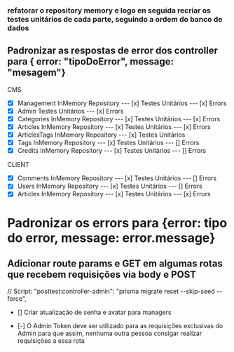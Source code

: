 

### refatorar o repository memory e logo en seguida recriar os testes unitários de cada parte, seguindo a ordem do banco de dados
## Padronizar as respostas de error dos controller para { error: "tipoDoError", message: "mesagem"}

CMS
- [x] Management InMemory Repository ---    [x] Testes Unitários --- [x] Errors
- [x] Admin Testes Unitários                                     --- [x] Errors
- [x] Categories InMemory Repository ---    [x] Testes Unitários --- [x] Errors
- [x] Articles InMemory Repository ---      [x] Testes Unitários --- [x] Errors
- [x] ArticlesTags InMemory Repository ---  [x] Testes Unitários 
- [x] Tags InMemory Repository ---          [x] Testes Unitários --- [] Errors
- [x] Credits InMemory Repository ---       [x] Testes Unitários --- [] Errors

CLIENT
- [x] Comments InMemory Repository ---      [x] Testes Unitários --- [] Errors
- [x] Users InMemory Repository ---         [x] Testes Unitários --- [] Errors
- [x] Articles InMemory Repository ---      [x] Testes Unitários --- [x] Errors

# Padronizar os errors para {error: tipo do error, message: error.message} #

## Adicionar route params e GET em algumas rotas que recebem requisições via body e POST


// Script: "posttest:controller-admin": "prisma migrate reset --skip-seed --force",

- [] Criar atualização de senha e avatar para managers

- [-] O Admin Token deve ser utilizado para as requisições exclusivas do Admin para que assim, nenhuma outra pessoa consigar realizar requisições a essa rota
